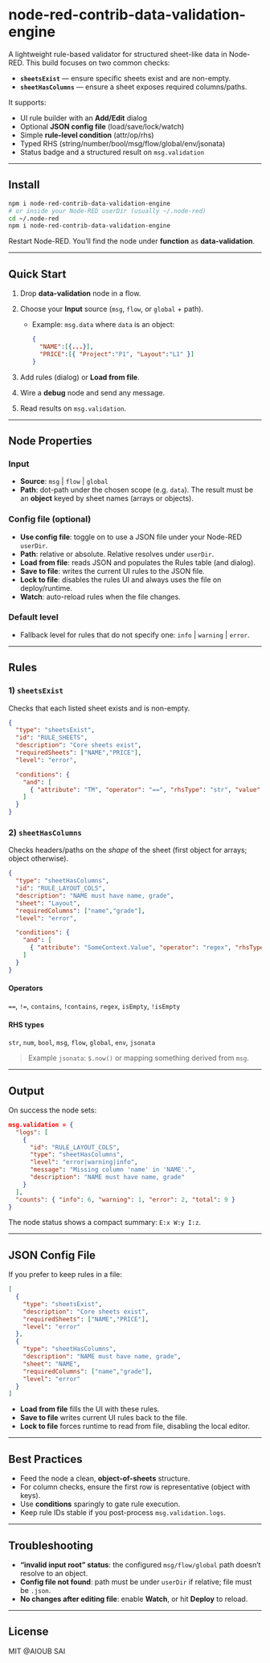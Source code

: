 # node-red-contrib-data-validation-engine

A lightweight rule-based validator for structured sheet-like data in Node-RED.
This build focuses on two common checks:

* **`sheetsExist`** — ensure specific sheets exist and are non-empty.
* **`sheetHasColumns`** — ensure a sheet exposes required columns/paths.

It supports:

* UI rule builder with an **Add/Edit** dialog
* Optional **JSON config file** (load/save/lock/watch)
* Simple **rule-level condition** (attr/op/rhs)
* Typed RHS (string/number/bool/msg/flow/global/env/jsonata)
* Status badge and a structured result on `msg.validation`

---

## Install

```bash
npm i node-red-contrib-data-validation-engine
# or inside your Node-RED userDir (usually ~/.node-red)
cd ~/.node-red
npm i node-red-contrib-data-validation-engine
```

Restart Node-RED. You’ll find the node under **function** as **data-validation**.

---

## Quick Start

1. Drop **data-validation** node in a flow.
2. Choose your **Input** source (`msg`, `flow`, or `global` + path).

   * Example: `msg.data` where `data` is an object:

     ```json
     {
       "NAME":[{...}],
       "PRICE":[{ "Project":"P1", "Layout":"L1" }]
     }
     ```
3. Add rules (dialog) or **Load from file**.
4. Wire a **debug** node and send any message.
5. Read results on `msg.validation`.

---

## Node Properties

### Input

* **Source**: `msg` | `flow` | `global`
* **Path**: dot-path under the chosen scope (e.g. `data`).
  The result must be an **object** keyed by sheet names (arrays or objects).

### Config file (optional)

* **Use config file**: toggle on to use a JSON file under your Node-RED `userDir`.
* **Path**: relative or absolute. Relative resolves under `userDir`.
* **Load from file**: reads JSON and populates the Rules table (and dialog).
* **Save to file**: writes the current UI rules to the JSON file.
* **Lock to file**: disables the rules UI and always uses the file on deploy/runtime.
* **Watch**: auto-reload rules when the file changes.

### Default level

* Fallback level for rules that do not specify one: `info` | `warning` | `error`.

---

## Rules

### 1) `sheetsExist`

Checks that each listed sheet exists and is non-empty.

```json
{
  "type": "sheetsExist",
  "id": "RULE_SHEETS",
  "description": "Core sheets exist",
  "requiredSheets": ["NAME","PRICE"],
  "level": "error",

  "conditions": {
    "and": [
      { "attribute": "TM", "operator": "==", "rhsType": "str", "value": "RTC" }
    ]
  }
}
```

### 2) `sheetHasColumns`

Checks headers/paths on the *shape* of the sheet (first object for arrays; object otherwise).

```json
{
  "type": "sheetHasColumns",
  "id": "RULE_LAYOUT_COLS",
  "description": "NAME must have name, grade",
  "sheet": "Layout",
  "requiredColumns": ["name","grade"],
  "level": "error",

  "conditions": {
    "and": [
      { "attribute": "SomeContext.Value", "operator": "regex", "rhsType": "str", "value": "^P" }
    ]
  }
}
```

#### Operators

`==`, `!=`, `contains`, `!contains`, `regex`, `isEmpty`, `!isEmpty`

#### RHS types

`str`, `num`, `bool`, `msg`, `flow`, `global`, `env`, `jsonata`

> Example `jsonata`: `$.now()` or mapping something derived from `msg`.

---

## Output

On success the node sets:

```json
msg.validation = {
  "logs": [
    {
      "id": "RULE_LAYOUT_COLS",
      "type": "sheetHasColumns",
      "level": "error|warning|info",
      "message": "Missing column 'name' in 'NAME'.",
      "description": "NAME must have name, grade"
    }
  ],
  "counts": { "info": 6, "warning": 1, "error": 2, "total": 9 }
}
```

The node status shows a compact summary: `E:x W:y I:z`.

---

## JSON Config File

If you prefer to keep rules in a file:

```json
[
  {
    "type": "sheetsExist",
    "description": "Core sheets exist",
    "requiredSheets": ["NAME","PRICE"],
    "level": "error"
  },
  {
    "type": "sheetHasColumns",
    "description": "NAME must have name, grade",
    "sheet": "NAME",
    "requiredColumns": ["name","grade"],
    "level": "error"
  }
]
```

* **Load from file** fills the UI with these rules.
* **Save to file** writes current UI rules back to the file.
* **Lock to file** forces runtime to read from file, disabling the local editor.

---

## Best Practices

* Feed the node a clean, **object-of-sheets** structure.
* For column checks, ensure the first row is representative (object with keys).
* Use **conditions** sparingly to gate rule execution.
* Keep rule IDs stable if you post-process `msg.validation.logs`.

---

## Troubleshooting

* **“invalid input root” status**: the configured `msg/flow/global` path doesn’t resolve to an object.
* **Config file not found**: path must be under `userDir` if relative; file must be `.json`.
* **No changes after editing file**: enable **Watch**, or hit **Deploy** to reload.

---

## License

MIT @AIOUB SAI
